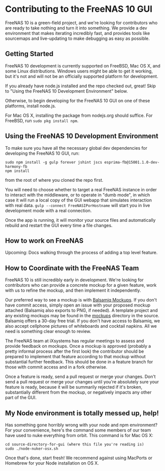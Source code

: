 # Contributing to the FreeNAS 10 GUI

FreeNAS 10 is a green-field project, and we're looking for contributors who are
ready to take nothing and turn it into something. We provide a dev environment
that makes iterating incredibly fast, and provides tools like sourcemaps and
live-updating to make debugging as easy as possible.

## Getting Started

FreeNAS 10 development is currently supported on FreeBSD, Mac OS X, and some
Linux distributions. Windows users might be able to get it working, but it's not
and will not be an officially supported platform for development.

If you already have node.js installed and the repo checked out, great! Skip to
"Using the FreeNAS 10 Development Environment" below.

Otherwise, to begin developing for the FreeNAS 10 GUI on one of these platforms,
install node.js.

For Mac OS X, installing the package from nodejs.org should suffice.
For FreeBSD, run `sudo pkg install npm`.

## Using the FreeNAS 10 Development Environment

To make sure you have all the necessary global dev dependencies for developing
the FreeNAS 10 GUI, run:

    sudo npm install -g gulp forever jshint jscs esprima-fb@15001.1.0-dev-harmony-fb
    npm install

from the root of where you cloned the repo first.

You will need to choose whether to target a real FreeNAS instance in order to
interact with the middleware, or to operate in "dumb mode", in which case it
will run a local copy of the GUI webapp that simulates interaction with real
data. `gulp --connect FreeNASIPorHostname` will start you in live development
mode with a real connection.

Once the app is running, it will monitor your source files and automatically
rebuild and restart the GUI every time a file changes.

## How to work on FreeNAS

Upcoming: Docs walking through the process of adding a top level feature.

## How to Coordinate with the FreeNAS Team

FreeNAS 10 is still incredibly early in development. We're looking for
contributors who can provide a concrete mockup for a given feature, work with us
to refine the mockup, and then implement it independently.

Our preferred way to see a mockup is with
[Balsamiq Mockups](https://balsamiq.com/). If you don't have commit access,
simply open an issue with your proposed mockup attached (Balsamiq also exports
to PNG, if needed). A template project and any existing mockups may be found in
the [mockups](https://github.com/freenas/gui/tree/master/mockups) directory in
the source. Balsamiq offers a 30-day free trial. If you don't have access to
Balsamiq, we also accept cellphone pictures of whiteboards and cocktail napkins.
All we need is something clear enough to review.

The FreeNAS team at iXsystems has regular meetings to assess and provide
feedback on mockups. Once a mockup is approved (probably a pretty informal
process after the first look) the contributor should be prepared to implement
that feature according to that mockup without substantial further feedback. This
should be done in a feature branch for those with commit access and in a fork
otherwise.

Once a feature is ready, send a pull request or merge your changes. Don't send
a pull request or merge your changes until you're absolutely sure your feature
is ready, because it will be summarily rejected if it's broken, substantially
different from the mockup, or negatively impacts any other part of the GUI.

## My Node environment is totally messed up, help!

Has something gone horribly wrong with your node and npm environment? For your
convenience, here's the command some members of our team have used to
nuke everything from orbit. This command is for Mac OS X:

	cd source-directory-for-gui (where this file you're reading is)
	sudo ./node-nuker-osx.sh

Once that's done, start fresh! We recommend against using MacPorts or Homebrew
for your Node installation on OS X.
